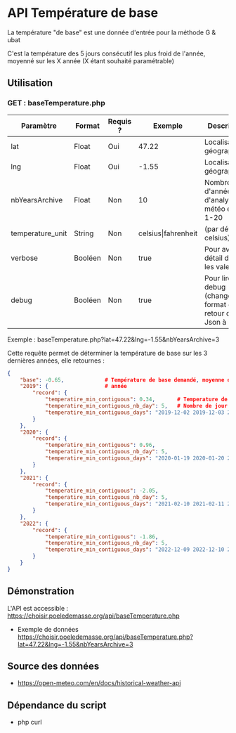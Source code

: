 # API Température de base

La température "de base" est une donnée d'entrée pour la méthode G & ubat

C'est la température des 5 jours consécutif les plus froid de l'année, moyenné sur les X année (X étant souhaité paramétrable)

## Utilisation

### GET : baseTemperature.php

| Paramètre        | Format  | Requis ? | Exemple             | Description                                                  |
| ---------------- | ------- | -------- | ------------------- | ------------------------------------------------------------ |
| lat              | Float   | Oui      | 47.22               | Localisation géographique                                    |
| lng              | Float   | Oui      | -1.55               | Localisation géographique                                    |
| nbYearsArchive   | Float   | Non      | 10                  | Nombre d'année d'analyse météo entre 1-20                    |
| temperature_unit | String  | Non      | celsius\|fahrenheit | (par défaut celsius)                                         |
| verbose          | Booléen | Non      | true                | Pour avoir du détail dans les valeurs                        |
| debug            | Booléen | Non      | true                | Pour lire le debug (change de format de retour de Json à TXT) |

Exemple : baseTemperature.php?lat=47.22&lng=-1.55&nbYearsArchive=3

Cette requête permet de déterminer la température de base sur les 3 dernières années, elle retournes : 

```json
{
	"base": -0.65,             # Température de base demandé, moyenne des x années
    "2019": {                  # année
		"record": {
			"temperatire_min_contiguous": 0.34,       # Temperature de base de l année
			"temperatire_min_contiguous_nb_day": 5,   # Nombre de jour consécutif de recherche du record
			"temperatire_min_contiguous_days": "2019-12-02 2019-12-03 2019-12-04 2019-12-05 2019-12-06"             # Jours contigus au cours desquelles on eut lieu les record
		}
	},
	"2020": {
		"record": {
			"temperatire_min_contiguous": 0.96,
			"temperatire_min_contiguous_nb_day": 5,
			"temperatire_min_contiguous_days": "2020-01-19 2020-01-20 2020-01-21 2020-01-22 2020-01-23"
		}
	},
	"2021": {
		"record": {
			"temperatire_min_contiguous": -2.05,
			"temperatire_min_contiguous_nb_day": 5,
			"temperatire_min_contiguous_days": "2021-02-10 2021-02-11 2021-02-12 2021-02-13 2021-02-14"
		}
	},
	"2022": {
		"record": {
			"temperatire_min_contiguous": -1.86,
			"temperatire_min_contiguous_nb_day": 5,
			"temperatire_min_contiguous_days": "2022-12-09 2022-12-10 2022-12-11 2022-12-12 2022-12-13"
		}
	}
}
```

## Démonstration

L'API est accessible :  https://choisir.poeledemasse.org/api/baseTemperature.php

* Exemple de données https://choisir.poeledemasse.org/api/baseTemperature.php?lat=47.22&lng=-1.55&nbYearsArchive=3

## Source des données

* https://open-meteo.com/en/docs/historical-weather-api

## Dépendance du script

* php curl
